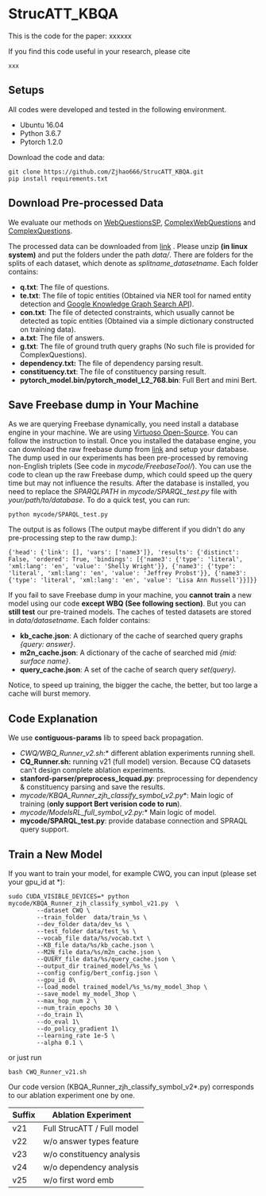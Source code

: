 # StrucATT_KBQA

This is the code for the paper:  xxxxxx

If you find this code useful in your research, please cite

```
xxx
```

## **Setups**

All codes were developed and tested in the following environment.

- Ubuntu 16.04
- Python 3.6.7
- Pytorch 1.2.0

Download the code and data:

```
git clone https://github.com/Zjhao666/StrucATT_KBQA.git
pip install requirements.txt
```

## **Download Pre-processed Data**

We evaluate our methods on [WebQuestionsSP](https://www.microsoft.com/en-us/download/details.aspx?id=52763), [ComplexWebQuestions](https://www.tau-nlp.org/compwebq) and [ComplexQuestions](https://github.com/JunweiBao/MulCQA/tree/ComplexQuestions).

The processed data can be downloaded from [link](???) . Please unzip **(in linux system)** and put the folders under the path *data/*. There are folders for the splits of each dataset, which denote as *splitname_datasetname*. Each folder contains:

- **q.txt**: The file of questions.
- **te.txt**: The file of topic entities (Obtained via NER tool for named entity detection and [Google Knowledge Graph Search API](https://developers.google.com/knowledge-graph)).
- **con.txt**: The file of detected constraints, which usually cannot be detected as topic entities (Obtained via a simple dictionary constructed on training data).
- **a.txt**: The file of answers.
- **g.txt**: The file of ground truth query graphs (No such file is provided for ComplexQuestions).
- **dependency.txt:**  The file of dependency parsing result.
- **constituency.txt**:  The file of constituency parsing result.
- **pytorch_model.bin/pytorch_model_L2_768.bin**: Full Bert and mini Bert.

## **Save Freebase dump in Your Machine**

As we are querying Freebase dynamically, you need install a database engine in your machine. We are using [Virtuoso Open-Source](https://github.com/openlink/virtuoso-opensource). You can follow the instruction to install. Once you installed the database engine, you can download the raw freebase dump from [link](https://developers.google.com/freebase) and setup your database. The dump used in our experiments has been pre-processed by removing non-English triplets (See code in *mycode/FreebaseTool/*). You can use the code to clean up the raw Freebase dump, which could speed up the query time but may not influence the results. After the database is installed, you need to replace the *SPARQLPATH* in *mycode/SPARQL_test.py* file with *your/path/to/database*. To do a quick test, you can run:

```
python mycode/SPARQL_test.py
```

The output is as follows (The output maybe different if you didn't do any pre-processing step to the raw dump.):

```
{'head': {'link': [], 'vars': ['name3']}, 'results': {'distinct': False, 'ordered': True, 'bindings': [{'name3': {'type': 'literal', 'xml:lang': 'en', 'value': 'Shelly Wright'}}, {'name3': {'type': 'literal', 'xml:lang': 'en', 'value': 'Jeffrey Probst'}}, {'name3': {'type': 'literal', 'xml:lang': 'en', 'value': 'Lisa Ann Russell'}}]}}
```

If you fail to save Freebase dump in your machine, you **cannot train** a new model using our code **except WBQ (See following section)**. But you can **still test** our pre-trained models. The caches of tested datasets are stored in *data/datasetname*. Each folder contains:

- **kb_cache.json**: A dictionary of the cache of searched query graphs *{query: answer}*.
- **m2n_cache.json**: A dictionary of the cache of searched mid *{mid: surface name}*.
- **query_cache.json**: A set of the cache of search query *set(query)*.

Notice, to speed up training, the bigger the cache, the better, but too large a cache will burst memory.

## Code Explanation

We use **contiguous-params** lib to speed back propagation.

- **CWQ/WBQ_Runner_v2*.sh:** different ablation experiments running shell.
- **CQ_Runner.sh:**  running v21 (full model) version. Because CQ datasets can't design complete ablation experiments.
- **stanford-parser/preprocess_lcquad.py**: preprocessing for dependency & constituency parsing and save the results.
- **mycode/KBQA_Runner_zjh_classify_symbol_v2*.py**: Main logic of training (**only support Bert verision code to run**).
- **mycode/ModelsRL_full_symbol_v2*.py:**  Main logic of model.
- **mycode/SPARQL_test.py**: provide database connection and SPRAQL query support.

## **Train a New Model**

If you want to train your model, for example CWQ, you can input (please set your gpu_id at *):

```
sudo CUDA_VISIBLE_DEVICES=* python mycode/KBQA_Runner_zjh_classify_symbol_v21.py  \
        --dataset CWQ \
        --train_folder  data/train_%s \
        --dev_folder data/dev_%s \
        --test_folder data/test_%s \
        --vocab_file data/%s/vocab.txt \
        --KB_file data/%s/kb_cache.json \
        --M2N_file data/%s/m2n_cache.json \
        --QUERY_file data/%s/query_cache.json \
        --output_dir trained_model/%s_%s \
        --config config/bert_config.json \
        --gpu_id 0\
        --load_model trained_model/%s_%s/my_model_3hop \
        --save_model my_model_3hop \
        --max_hop_num 2 \
        --num_train_epochs 30 \
        --do_train 1\
        --do_eval 1\
        --do_policy_gradient 1\
        --learning_rate 1e-5 \
        --alpha 0.1 \
```

or just run 

```
bash CWQ_Runner_v21.sh
```

Our code version (KBQA_Runner_zjh_classify_symbol_v2*.py) corresponds to our ablation experiment one by one.

| Suffix | Ablation Experiment        |
| ------ | -------------------------- |
| v21    | Full StrucATT / Full model |
| v22    | w/o answer types feature   |
| v23    | w/o constituency analysis  |
| v24    | w/o dependency analysis    |
| v25    | w/o first word emb         |



